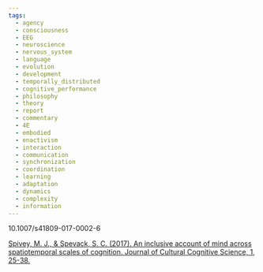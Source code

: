 ```yaml
---
tags:
  - agency
  - consciousness
  - EEG
  - neuroscience
  - nervous_system
  - language
  - evolution
  - development
  - temporally_distributed
  - cognitive_performance
  - philosophy
  - theory
  - report
  - commentary
  - 4E
  - embodied
  - enactivism
  - interaction
  - communication
  - synchronization
  - coordination
  - learning
  - adaptation
  - dynamics
  - complexity
  - information
---
```

10.1007/s41809-017-0002-6

[Spivey, M. J., & Spevack, S. C. (2017). An inclusive account of mind across spatiotemporal scales of cognition. Journal of Cultural Cognitive Science, 1, 25-38.](https://www.researchgate.net/profile/Richard-Cathcart/post/What-is-sustainability-How-can-we-make-sustainable-development-a-reality-How-sustainability-can-be-measured/attachment/5a8cc898b53d2f0bba5337f6/AS%3A596280812269568%401519175832274/download/mind+and+spacetime.pdf)